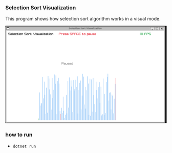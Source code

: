 ### Selection Sort Visualization

This program shows how selection sort algorithm works in a visual mode.

![](SelectionSort.gif) 


### how to run
- `dotnet run`
